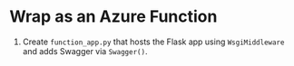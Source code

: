 # Wrap as an Azure Function

1. Create `function_app.py` that hosts the Flask app using `WsgiMiddleware` and adds Swagger via `Swagger()`.
